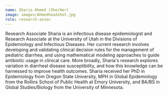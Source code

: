```yaml
---
name: Sharia Ahmed (She/Her)
image: images/Ahmedheadshot.jpg
role: research-assoc
---
```


Research Associate
Sharia is an infectious disease epidemiologist and Research Associate at the University of Utah in the Divisions of Epidemiology and Infectious Diseases. Her current research involves developing and validating clinical decision rules for the management of pediatric diarrhea, and using mathematical modeling approaches to guide antibiotic usage in clinical care. More broadly, Sharia's research explores variation in diarrheal disease susceptibility, and how this knowledge can be harnessed to improve health outcomes. Sharia received her PhD in Epidemiology from Oregon State University, MPH in Global Epidemiology from the Rollins School of Public Health at Emory University, and BA/BS in Global Studies/Biology from the University of Minnesota.
